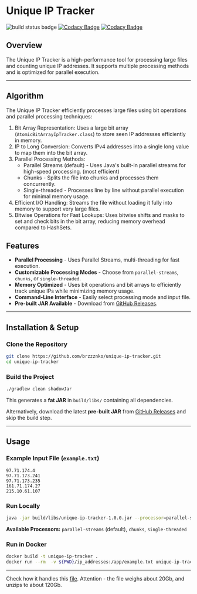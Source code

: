 # Unique IP Tracker

![build status badge](https://github.com/brzzznko/UniqueIpTracker/actions/workflows/build.yml/badge.svg)
[![Codacy Badge](https://app.codacy.com/project/badge/Grade/63887cb1260f40f3bce2b33ddc3736df)](https://app.codacy.com/gh/brzzznko/UniqueIpTracker/dashboard?utm_source=gh&utm_medium=referral&utm_content=&utm_campaign=Badge_grade)
[![Codacy Badge](https://app.codacy.com/project/badge/Coverage/63887cb1260f40f3bce2b33ddc3736df)](https://app.codacy.com/gh/brzzznko/UniqueIpTracker/dashboard?utm_source=gh&utm_medium=referral&utm_content=&utm_campaign=Badge_coverage)

## **Overview**
The Unique IP Tracker is a high-performance tool for processing large files and counting unique IP addresses. It supports multiple processing methods and is optimized for parallel execution.

---

## **Algorithm**

The Unique IP Tracker efficiently processes large files using bit operations and parallel processing techniques:

1. Bit Array Representation: Uses a large bit array (`AtomicBitArrayIpTracker.class`) to store seen IP addresses efficiently in memory.
2. IP to Long Conversion: Converts IPv4 addresses into a single long value to map them into the bit array.
3. Parallel Processing Methods:
   - Parallel Streams (default) - Uses Java's built-in parallel streams for high-speed processing. (most efficient)
   - Chunks - Splits the file into chunks and processes them concurrently.
   - Single-threaded - Processes line by line without parallel execution for minimal memory usage. 
4. Efficient I/O Handling: Streams the file without loading it fully into memory to support very large files.
5. Bitwise Operations for Fast Lookups: Uses bitwise shifts and masks to set and check bits in the bit array, reducing memory overhead compared to HashSets.

## **Features**
- **Parallel Processing** - Uses Parallel Streams, multi-threading for fast execution.  
- **Customizable Processing Modes** - Choose from `parallel-streams`, `chunks`, or `single-threaded`.  
- **Memory Optimized** - Uses bit operations and bit arrays to efficiently track unique IPs while minimizing memory usage.  
- **Command-Line Interface** - Easily select processing mode and input file.  
- **Pre-built JAR Available** - Download from [GitHub Releases](https://github.com/brzzznko/unique-ip-tracker/releases).

---

## **Installation & Setup**

### **Clone the Repository**
```sh
git clone https://github.com/brzzznko/unique-ip-tracker.git
cd unique-ip-tracker
```

### **Build the Project**
```sh
./gradlew clean shadowJar
```
This generates a **fat JAR** in `build/libs/` containing all dependencies.

Alternatively, download the latest **pre-built JAR** from [GitHub Releases](https://github.com/brzzznko/UniqueIpTracker/releases) and skip the build step.

---

## **Usage**

### **Example Input File (`example.txt`)**
```
97.71.174.4
97.71.173.241
97.71.173.235
161.71.174.27
215.10.61.107
```

### **Run Locally**
```sh
java -jar build/libs/unique-ip-tracker-1.0.0.jar --processor=parallel-streams --filename=path/input.txt
```
**Available Processors:** `parallel-streams` (default), `chunks`, `single-threaded`

### **Run in Docker**
```sh
docker build -t unique-ip-tracker .  
docker run --rm  -v ${PWD}/ip_addresses:/app/example.txt unique-ip-tracker
```

---
Check how it handles this [file](https://ecwid-vgv-storage.s3.eu-central-1.amazonaws.com/ip_addresses.zip). Attention - the file weighs about 20Gb, and unzips to about 120Gb.
